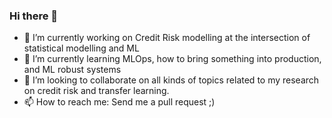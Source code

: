 ### Hi there 👋

<!--
**MalteLeuschner/MalteLeuschner** is a ✨ _special_ ✨ repository because its `README.md` (this file) appears on your GitHub profile.

Here are some ideas to get you started:
-->

- 🔭 I’m currently working on Credit Risk modelling at the intersection of statistical modelling and ML
- 🌱 I’m currently learning MLOps, how to bring something into production, and ML robust systems
- 👯 I’m looking to collaborate on all kinds of topics related to my research on credit risk and transfer learning. 
- 📫 How to reach me: Send me a pull request ;) 

